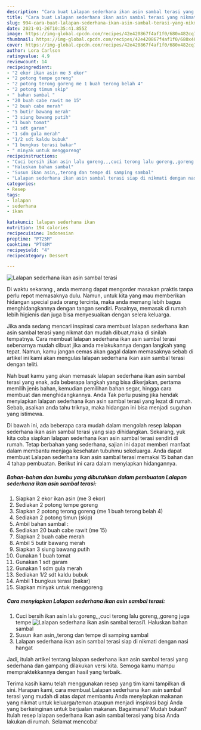 ```yaml
---
description: "Cara buat Lalapan sederhana ikan asin sambal terasi yang nikmat Untuk Jualan"
title: "Cara buat Lalapan sederhana ikan asin sambal terasi yang nikmat Untuk Jualan"
slug: 994-cara-buat-lalapan-sederhana-ikan-asin-sambal-terasi-yang-nikmat-untuk-jualan
date: 2021-01-26T10:35:41.855Z
image: https://img-global.cpcdn.com/recipes/42e420867f4af1f0/680x482cq70/lalapan-sederhana-ikan-asin-sambal-terasi-foto-resep-utama.jpg
thumbnail: https://img-global.cpcdn.com/recipes/42e420867f4af1f0/680x482cq70/lalapan-sederhana-ikan-asin-sambal-terasi-foto-resep-utama.jpg
cover: https://img-global.cpcdn.com/recipes/42e420867f4af1f0/680x482cq70/lalapan-sederhana-ikan-asin-sambal-terasi-foto-resep-utama.jpg
author: Lora Carlson
ratingvalue: 4.9
reviewcount: 14
recipeingredient:
- "2 ekor ikan asin me 3 ekor"
- "2 potong tempe goreng"
- "2 potong terong goreng me 1 buah terong belah 4"
- "2 potong timun skip"
- " bahan sambal "
- "20 buah cabe rawit me 15"
- "2 buah cabe merah"
- "5 butir bawang merah"
- "3 siung bawang putih"
- "1 buah tomat"
- "1 sdt garam"
- "1 sdm gula merah"
- "1/2 sdt kaldu bubuk"
- "1 bungkus terasi bakar"
- " minyak untuk menggoreng"
recipeinstructions:
- "Cuci bersih ikan asin lalu goreng,,,cuci terong lalu goreng,,goreng juga tempe"
- "Haluskan bahan sambal"
- "Susun ikan asin,,terong dan tempe di samping sambal"
- "Lalapan sederhana ikan asin sambal terasi siap di nikmati dengan nasi hangat"
categories:
- Resep
tags:
- lalapan
- sederhana
- ikan

katakunci: lalapan sederhana ikan 
nutrition: 194 calories
recipecuisine: Indonesian
preptime: "PT25M"
cooktime: "PT48M"
recipeyield: "4"
recipecategory: Dessert

---
```



![Lalapan sederhana ikan asin sambal terasi](https://img-global.cpcdn.com/recipes/42e420867f4af1f0/680x482cq70/lalapan-sederhana-ikan-asin-sambal-terasi-foto-resep-utama.jpg)

Di waktu  sekarang , anda memang dapat mengorder masakan praktis tanpa perlu repot memasaknya dulu. Namun, untuk kita yang mau memberikan hidangan special pada orang tercinta, maka anda memang lebih bagus menghidangkannya dengan tangan sendiri. Pasalnya, memasak di rumah lebih higienis dan juga bisa menyesuaikan dengan selera keluarga.

Jika anda sedang mencari inspirasi cara membuat lalapan sederhana ikan asin sambal terasi yang nikmat dan mudah dibuat,maka di sinilah tempatnya. Cara membuat lalapan sederhana ikan asin sambal terasi  sebenarnya mudah dibuat jika anda melakukannya dengan langkah yang tepat. Namun, kamu jangan cemas akan gagal dalam memasaknya 
sebab di artikel ini kami akan mengulas lalapan sederhana ikan asin sambal terasi dengan teliti.  



Nah buat kamu yang akan memasak lalapan sederhana ikan asin sambal terasi yang enak, ada beberapa langkah yang bisa dikerjakan, pertama memilih jenis bahan, kemudian pemilihan bahan segar, hingga cara membuat dan menghidangkannya. Anda Tak perlu pusing jika hendak menyiapkan lalapan sederhana ikan asin sambal terasi yang lezat di rumah. Sebab, asalkan anda  tahu triknya, maka hidangan ini bisa menjadi suguhan yang istimewa.

Di bawah ini, ada beberapa cara mudah dalam mengolah resep lalapan sederhana ikan asin sambal terasi yang siap dihidangkan. Sekarang, yuk kita coba siapkan lalapan sederhana ikan asin sambal terasi sendiri di rumah. Tetap berbahan yang sederhana, sajian ini dapat memberi manfaat dalam membantu menjaga kesehatan tubuhmu sekeluarga. Anda dapat membuat Lalapan sederhana ikan asin sambal terasi memakai 15 bahan dan 4 tahap pembuatan. Berikut ini cara dalam menyiapkan hidangannya.

<!--inarticleads1-->

##### Bahan-bahan dan bumbu yang dibutuhkan dalam pembuatan Lalapan sederhana ikan asin sambal terasi:

1. Siapkan 2 ekor ikan asin (me 3 ekor)
1. Sediakan 2 potong tempe goreng
1. Siapkan 2 potong terong goreng (me 1 buah terong belah 4)
1. Sediakan 2 potong timun (skip)
1. Ambil  bahan sambal :
1. Sediakan 20 buah cabe rawit (me 15)
1. Siapkan 2 buah cabe merah
1. Ambil 5 butir bawang merah
1. Siapkan 3 siung bawang putih
1. Gunakan 1 buah tomat
1. Gunakan 1 sdt garam
1. Gunakan 1 sdm gula merah
1. Sediakan 1/2 sdt kaldu bubuk
1. Ambil 1 bungkus terasi (bakar)
1. Siapkan  minyak untuk menggoreng




<!--inarticleads2-->

##### Cara menyiapkan Lalapan sederhana ikan asin sambal terasi:

1. Cuci bersih ikan asin lalu goreng,,,cuci terong lalu goreng,,goreng juga tempe
<img src="https://img-global.cpcdn.com/steps/42e64ab5dc945f90/160x128cq70/lalapan-sederhana-ikan-asin-sambal-terasi-langkah-memasak-1-foto.jpg" alt="Lalapan sederhana ikan asin sambal terasi">1. Haluskan bahan sambal
1. Susun ikan asin,,terong dan tempe di samping sambal
1. Lalapan sederhana ikan asin sambal terasi siap di nikmati dengan nasi hangat




Jadi, itulah artikel tentang  lalapan sederhana ikan asin sambal terasi  yang sederhana dan gampang dilakukan versi kita. Semoga kamu mampu mempraktekkannya dengan hasil yang terbaik. 

Terima kasih kamu telah menggunakan resep yang tim kami tampilkan di sini. Harapan kami, cara membuat  Lalapan sederhana ikan asin sambal terasi yang mudah di atas dapat membantu Anda menyiapkan makanan yang nikmat untuk keluarga/teman ataupun menjadi inspirasi bagi Anda yang berkeinginan untuk berjualan makanan. Bagaimana? Mudah bukan? Itulah resep lalapan sederhana ikan asin sambal terasi yang bisa Anda lakukan di rumah. Selamat mencoba!

